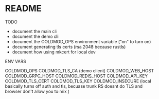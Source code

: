# README

TODO

* document the main cli
* document the demo cli
* document the COLDMOD_OPS environment variable ("on" to turn on)
* document generating tls certs (rsa 2048 because rustls)
* document how using mkcert for local dev

ENV VARS


COLDMOD_OPS
COLDMOD_TLS_CA (demo client)
COLDMOD_WEB_HOST
COLDMOD_GRPC_HOST
COLDMOD_REDIS_HOST
COLDMOD_API_KEY
COLDMOD_TLS_CERT
COLDMOD_TLS_KEY
COLDMOD_INSECURE (local basically turns off auth and tls, becuase trunk RS doesnt do TLS and browser don't allow you to mix )
